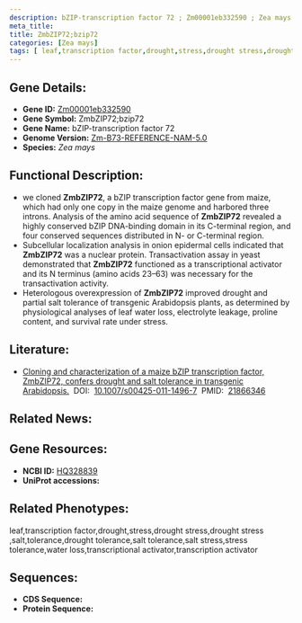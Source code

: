 ```yaml
---
description: bZIP-transcription factor 72 ; Zm00001eb332590 ; Zea mays
meta_title:
title: ZmbZIP72;bzip72
categories: [Zea mays]
tags: [ leaf,transcription factor,drought,stress,drought stress,drought stress ,salt,tolerance,drought tolerance,salt tolerance,salt stress,stress tolerance,water loss,transcriptional activator,transcription activator ]
---
```


## Gene Details:
- **Gene ID:**	[Zm00001eb332590]()
- **Gene Symbol:** ZmbZIP72;bzip72
- **Gene Name:** bZIP-transcription factor 72
- **Genome Version:** [Zm-B73-REFERENCE-NAM-5.0]()
- **Species:** *Zea mays*

## Functional Description:
   - we cloned **ZmbZIP72**, a bZIP transcription factor gene from maize, which had only one copy in the maize genome and harbored three introns. Analysis of the amino acid sequence of **ZmbZIP72** revealed a highly conserved bZIP DNA-binding domain in its C-terminal region, and four conserved sequences distributed in N- or C-terminal region.
   - Subcellular localization analysis in onion epidermal cells indicated that **ZmbZIP72** was a nuclear protein. Transactivation assay in yeast demonstrated that **ZmbZIP72** functioned as a transcriptional activator and its N terminus (amino acids 23–63) was necessary for the transactivation activity.
   - Heterologous overexpression of **ZmbZIP72** improved drought and partial salt tolerance of transgenic Arabidopsis plants, as determined by physiological analyses of leaf water loss, electrolyte leakage, proline content, and survival rate under stress.

## Literature:
   - [Cloning and characterization of a maize bZIP transcription factor, ZmbZIP72, confers drought and salt tolerance in transgenic Arabidopsis.]( https://link.springer.com/article/10.1007/s00425-011-1496-7)&nbsp;&nbsp;DOI:&nbsp;&nbsp;[10.1007/s00425-011-1496-7](https://link.springer.com/article/10.1007/s00425-011-1496-7)&nbsp;&nbsp;PMID:&nbsp;&nbsp;[21866346](https://pubmed.ncbi.nlm.nih.gov/21866346/)

## Related News:

## Gene Resources:
- **NCBI ID:** [HQ328839](https://www.ncbi.nlm.nih.gov/gene/?term=HQ328839)
- **UniProt accessions:** [](https://www.uniprot.org/uniprotkb//entry)

## Related Phenotypes:
leaf,transcription factor,drought,stress,drought stress,drought stress ,salt,tolerance,drought tolerance,salt tolerance,salt stress,stress tolerance,water loss,transcriptional activator,transcription activator

## Sequences:
- **CDS Sequence:**
- **Protein Sequence:**

